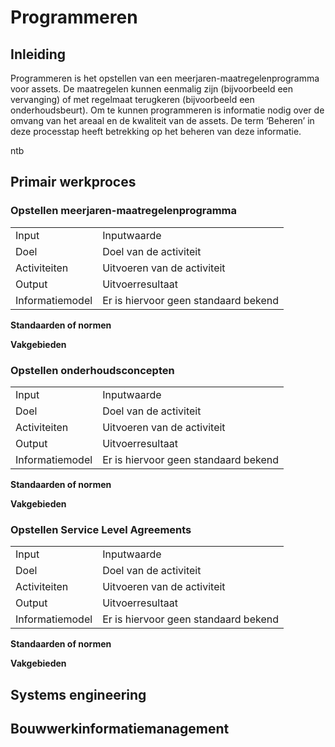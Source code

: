 # Programmeren 

## Inleiding
Programmeren is het opstellen van een meerjaren-maatregelenprogramma voor assets. De maatregelen kunnen eenmalig zijn (bijvoorbeeld een vervanging) of met regelmaat terugkeren (bijvoorbeeld een onderhoudsbeurt). Om te kunnen programmeren is informatie nodig over de omvang van het areaal en de kwaliteit van de assets. De term ‘Beheren’ in deze processtap heeft betrekking op het beheren van deze informatie. 

ntb

## Primair werkproces

### Opstellen meerjaren-maatregelenprogramma
|    |    |
|-------|-------------|
| Input | Inputwaarde |
| Doel  | Doel van de activiteit |
| Activiteiten | Uitvoeren van de activiteit |
| Output | Uitvoerresultaat |
| Informatiemodel  |  Er is hiervoor geen standaard bekend  |


**Standaarden of normen**


**Vakgebieden**


### Opstellen onderhoudsconcepten
|    |    |
|-------|-------------|
| Input | Inputwaarde |
| Doel  | Doel van de activiteit |
| Activiteiten | Uitvoeren van de activiteit |
| Output | Uitvoerresultaat |
| Informatiemodel  |  Er is hiervoor geen standaard bekend  |


**Standaarden of normen**


**Vakgebieden**


### Opstellen Service Level Agreements
|    |    |
|-------|-------------|
| Input | Inputwaarde |
| Doel  | Doel van de activiteit |
| Activiteiten | Uitvoeren van de activiteit |
| Output | Uitvoerresultaat |
| Informatiemodel  |  Er is hiervoor geen standaard bekend  |


**Standaarden of normen**


**Vakgebieden**



## Systems engineering


## Bouwwerkinformatiemanagement